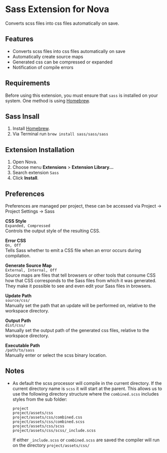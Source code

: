 # Sass Extension for Nova

Converts scss files into css files automatically on save.

## Features
- Converts scss files into css files automatically on save
- Automatically create source maps
- Generated css can be compressed or expanded
- Notification of compile errors

## Requirements

Before using this extension, you must ensure that `sass` is installed on your system. One method is using [Homebrew](https://brew.sh).

## Sass Insall

1. Install [Homebrew](https://brew.sh).
2. Via Terminal run `brew install sass/sass/sass`

## Extension Installation

1. Open Nova.
2. Choose menu **Extensions** > **Extension Library...**
3. Search extension `Sass`
5. Click **Install**.

## Preferences 

Preferences are managed per project, these can be accessed via Project -> Project Settings -> Sass

**CSS Style** <br/>
`Expanded, Compressed`
<br/>Controls the output style of the resulting CSS. 

**Error CSS**<br/>
`On, Off`<br/>
Tells Sass whether to emit a CSS file when an error occurs during compilation.

**Generate Source Map**<br/>
`External, Internal, Off`<br/>
Source maps are files that tell browsers or other tools that consume CSS how that CSS corresponds to the Sass files from which it was generated. They make it possible to see and even edit your Sass files in browsers. 

**Update Path**<br/>
`source/css/`<br/>
Manually set the path that an update will be performed on, relative to the workspace directory.

**Output Path**<br/>
`dist/css/`<br/>
Manually set the output path of the generated css files, relative to the workspace directory.

**Executable Path**<br/>
`/path/to/sass`<br/>
Manually enter or select the scss binary location.

## Notes

- As default the scss processor will compile in the current directory. If the current directory name is `scss` it will start at the parent. 
  This allows us to use the following directory structure where the `combined.scss` includes styles from the sub folder:
  ```
  project
  project/assets/css
  project/assets/css/combined.css  
  project/assets/css/combined.scss
  project/assets/css/scss
  project/assets/css/scss/_include.scss
  ```
  
  If either `_include.scss` or `combined.scss` are saved the compiler will run on the directory `project/assets/css/`